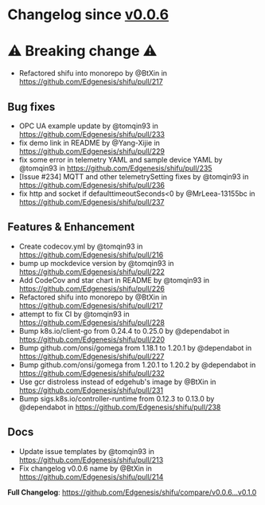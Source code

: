 # Changelog since [v0.0.6](https://github.com/Edgenesis/shifu/releases/tag/v0.0.6)

# ⚠️ Breaking change ⚠️
* Refactored shifu into monorepo by @BtXin in https://github.com/Edgenesis/shifu/pull/217

## Bug fixes
* OPC UA example update by @tomqin93 in https://github.com/Edgenesis/shifu/pull/233
* fix demo link in README by @Yang-Xijie in https://github.com/Edgenesis/shifu/pull/229
* fix some error in telemetry YAML and sample device YAML by @tomqin93 in https://github.com/Edgenesis/shifu/pull/235
* [Issue #234] MQTT and other telemetrySetting fixes by @tomqin93 in https://github.com/Edgenesis/shifu/pull/236
* fix http and socket if defaulttimeoutSeconds<0 by @MrLeea-13155bc in https://github.com/Edgenesis/shifu/pull/237

## Features & Enhancement
* Create codecov.yml by @tomqin93 in https://github.com/Edgenesis/shifu/pull/216
* bump up mockdevice version by @tomqin93 in https://github.com/Edgenesis/shifu/pull/222
* Add CodeCov and star chart in README by @tomqin93 in https://github.com/Edgenesis/shifu/pull/226
* Refactored shifu into monorepo by @BtXin in https://github.com/Edgenesis/shifu/pull/217
* attempt to fix CI by @tomqin93 in https://github.com/Edgenesis/shifu/pull/228
* Bump k8s.io/client-go from 0.24.4 to 0.25.0 by @dependabot in https://github.com/Edgenesis/shifu/pull/220
* Bump github.com/onsi/gomega from 1.18.1 to 1.20.1 by @dependabot in https://github.com/Edgenesis/shifu/pull/227
* Bump github.com/onsi/gomega from 1.20.1 to 1.20.2 by @dependabot in https://github.com/Edgenesis/shifu/pull/232
* Use gcr distroless instead of edgehub's image by @BtXin in https://github.com/Edgenesis/shifu/pull/231
* Bump sigs.k8s.io/controller-runtime from 0.12.3 to 0.13.0 by @dependabot in https://github.com/Edgenesis/shifu/pull/238

## Docs
* Update issue templates by @tomqin93 in https://github.com/Edgenesis/shifu/pull/213
* Fix changelog v0.0.6 name by @BtXin in https://github.com/Edgenesis/shifu/pull/214

**Full Changelog**: https://github.com/Edgenesis/shifu/compare/v0.0.6...v0.1.0